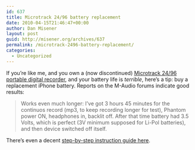 ```yaml
---
id: 637
title: Microtrack 24/96 battery replacement
date: 2010-04-15T21:46:47+00:00
author: Dan Misener
layout: post
guid: http://misener.org/archives/637
permalink: /microtrack-2496-battery-replacement/
categories:
  - Uncategorized
---
```

If you&#8217;re like me, and you own a (now discontinued) [Microtrack 24/96 portable digital recorder](http://transom.org/?p=7510), and your battery life is _terrible_, here&#8217;s a tip: buy a replacement iPhone battery. Reports on the M-Audio forums indicate good results:

> Works even much longer: I&#8217;ve got 3 hours 45 minutes for the continuos record (mp3, to keep recording longer for test), Phantom power ON, headphones in, backlit off. After that time battery had 3.5 Volts, which is perfect (3V minimum supposed for Li-Pol batteries), and then device switched off itself.

There&#8217;s even a decent [step-by-step instruction guide here](http://www.greendog.co.uk/microtrack/index.php).